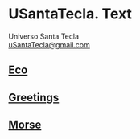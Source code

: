 # USantaTecla. Text
Universo Santa Tecla  
[uSantaTecla@gmail.com](mailto:uSantaTecla@gmail.com) 

## [Eco](./docs/eco.md)
## [Greetings](./docs/greetings.md)
## [Morse](./docs/morse.md)

